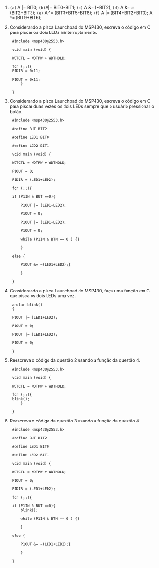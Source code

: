 1. `(a)` A |= BIT0; `(b)`A|= BIT0+BIT1; `(c)` A &= (~BIT2); `(d)` A &= ~(BIT2+BIT3); `(e)` A ^= (BIT3+BIT5+BIT8); `(f)` A |= (BIT4+BIT2+BIT0); A ^= (BIT9+BIT6);

2. Considerando a placa Launchpad do MSP430, escreva o código em C para piscar os dois LEDs ininterruptamente.
	
		#include <msp430g2553.h>
	
		void main (void) {
	
		WDTCTL = WDTPW + WDTHOLD;
	
		for (;;){
		P1DIR = 0x11;
	
		P1OUT = 0x11;
			}

		}

3. Considerando a placa Launchpad do MSP430, escreva o código em C para piscar duas vezes os dois LEDs sempre que o usuário pressionar o botão.
	
		#include <msp430g2553.h>
	
		#define BUT BIT2
	
		#define LED1 BIT0
	
		#define LED2 BIT1
	
		void main (void) {
	
		WDTCTL = WDTPW + WDTHOLD;
	
		P1OUT = 0;
	
		P1DIR = (LED1+LED2);
	
		for (;;){
	
		if (P1IN & BUT ==0){
		
			P1OUT |= (LED1+LED2);
			
			P1OUT = 0;
			
			P1OUT |= (LED1+LED2);
			
			P1OUT = 0;
			
			while (P1IN & BTN == 0 ) {}
		
			}
			
		else {
		
			P1OUT &= ~(LED1+LED2);}
			
			}
		
		}


4. Considerando a placa Launchpad do MSP430, faça uma função em C que pisca os dois LEDs uma vez.

		anular blink()
		{
		
		P1OUT |= (LED1+LED2);
			
		P1OUT = 0;
			
		P1OUT |= (LED1+LED2);
			
		P1OUT = 0;
		
		}	

5. Reescreva o código da questão 2 usando a função da questão 4.
	
		#include <msp430g2553.h>
	
		void main (void) {
	
		WDTCTL = WDTPW + WDTHOLD;
	
		for (;;){
		blink();
			}

		}

6. Reescreva o código da questão 3 usando a função da questão 4.

	
		#include <msp430g2553.h>
	
		#define BUT BIT2
	
		#define LED1 BIT0
	
		#define LED2 BIT1
	
		void main (void) {
	
		WDTCTL = WDTPW + WDTHOLD;
	
		P1OUT = 0;
	
		P1DIR = (LED1+LED2);
	
		for (;;){
	
		if (P1IN & BUT ==0){
			blink();
			
			while (P1IN & BTN == 0 ) {}
		
			}
			
		else {
		
			P1OUT &= ~(LED1+LED2);}
			
			}
		
		}
